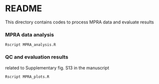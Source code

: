 # README

This directory contains codes to process MPRA data and evaluate results

### MPRA data analysis
```{sh}
Rscript MPRA_analysis.R
```

### QC and evaluation results
 related to Supplementary fig. S13 in the manuscript
```{sh}
Rscript MPRA_plots.R
```
